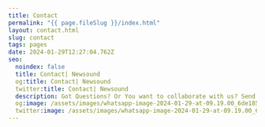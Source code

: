 ```yaml
---
title: Contact
permalink: "{{ page.fileSlug }}/index.html"
layout: contact.html
slug: contact
tags: pages
date: 2024-01-29T12:27:04.762Z
seo:
  noindex: false
  title: Contact| Newsound
  og:title: Contact| Newsound
  twitter:title: Contact| Newsound
  description: Got Questions? Or You want to collaborate with us? Send us a message!
  og:image: /assets/images/whatsapp-image-2024-01-29-at-09.19.00_6de185ec.jpg
  twitter:image: /assets/images/whatsapp-image-2024-01-29-at-09.19.00_6de185ec.jpg
---
```

